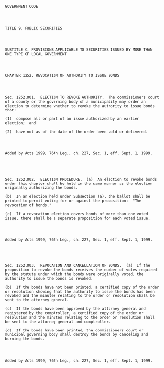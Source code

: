 ﻿
    
    
    	
    					
    
    
    GOVERNMENT CODE
    
      
    
    
    TITLE 9. PUBLIC SECURITIES
    
      
    
    
    SUBTITLE C. PROVISIONS APPLICABLE TO SECURITIES ISSUED BY MORE THAN ONE TYPE OF LOCAL GOVERNMENT
    
      
    
    
    CHAPTER 1252. REVOCATION OF AUTHORITY TO ISSUE BONDS
    
      
    
    
    Sec. 1252.001.  ELECTION TO REVOKE AUTHORITY.  The commissioners court of a county or the governing body of a municipality may order an election to determine whether to revoke the authority to issue bonds that:
    
    (1)  compose all or part of an issue authorized by an earlier election;  and
    
    (2)  have not as of the date of the order been sold or delivered.
    
    
    
    
    Added by Acts 1999, 76th Leg., ch. 227, Sec. 1, eff. Sept. 1, 1999.
    
    
    
    
    
    Sec. 1252.002.  ELECTION PROCEDURE.  (a)  An election to revoke bonds under this chapter shall be held in the same manner as the election originally authorizing the bonds.
    
    (b)  In an election held under Subsection (a), the ballot shall be printed to permit voting for or against the proposition:  "The revocation of bonds."
    
    (c)  If a revocation election covers bonds of more than one voted issue, there shall be a separate proposition for each voted issue.
    
    
    
    
    Added by Acts 1999, 76th Leg., ch. 227, Sec. 1, eff. Sept. 1, 1999.
    
    
    
    
    
    Sec. 1252.003.  REVOCATION AND CANCELLATION OF BONDS.  (a)  If the proposition to revoke the bonds receives the number of votes required by the statute under which the bonds were originally voted, the authority to issue the bonds is revoked.
    
    (b)  If the bonds have not been printed, a certified copy of the order or resolution showing that the authority to issue the bonds has been revoked and the minutes relating to the order or resolution shall be sent to the attorney general.
    
    (c)  If the bonds have been approved by the attorney general and registered by the comptroller, a certified copy of the order or resolution and the minutes relating to the order or resolution shall be sent to the attorney general and comptroller.
    
    (d)  If the bonds have been printed, the commissioners court or municipal governing body shall destroy the bonds by canceling and burning the bonds.
    
    
    
    
    Added by Acts 1999, 76th Leg., ch. 227, Sec. 1, eff. Sept. 1, 1999.
    
    
    
    
    				
